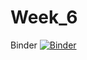 # Week_6
Binder [![Binder](https://mybinder.org/badge_logo.svg)](https://mybinder.org/v2/gh/NinaLisakowski/4semPython/master?urlpath=%2FWeek6%2FWeek_6.ipynb)
